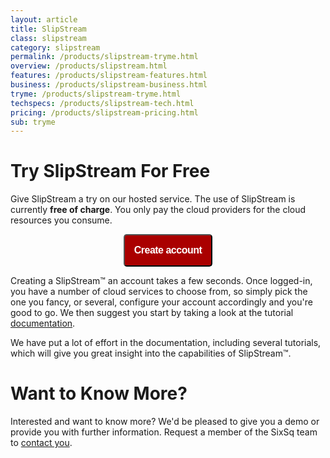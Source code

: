 ```yaml
---
layout: article
title: SlipStream
class: slipstream
category: slipstream
permalink: /products/slipstream-tryme.html
overview: /products/slipstream.html
features: /products/slipstream-features.html
business: /products/slipstream-business.html
tryme: /products/slipstream-tryme.html
techspecs: /products/slipstream-tech.html
pricing: /products/slipstream-pricing.html
sub: tryme
---
```


Try SlipStream For Free
======

Give SlipStream a try on our hosted service. The use of SlipStream is currently **free of charge**.  You only pay the cloud providers for the cloud resources you consume.

<p align="center">
	<a href="https://slipstream.sixsq.com">
		<button style="font-size: 16px; padding: 15px; font-weight: bold; letter-spacing: -0.5px; line-height: 100%…n: center; text-decoration: none; color:white; border-radius: 5px;background-color: #AA0000;">Create account</button>
	</a>
</p>

Creating a SlipStream™ an account takes a few seconds. Once logged-in, you have a number of cloud services to choose from, so simply pick the one you fancy, or several, configure your account accordingly and you're good to go. We then suggest you start by taking a look at the tutorial [documentation](https://slipstream.sixsq.com/documentation). 

We have put a lot of effort in the documentation, including several tutorials, which will give you great insight into the capabilities of SlipStream™.

Want to Know More?
====

Interested and want to know more? We'd be pleased to give you a demo or provide you with further information. Request a member of the SixSq team to [contact you](mailto:support@sixsq.com).

